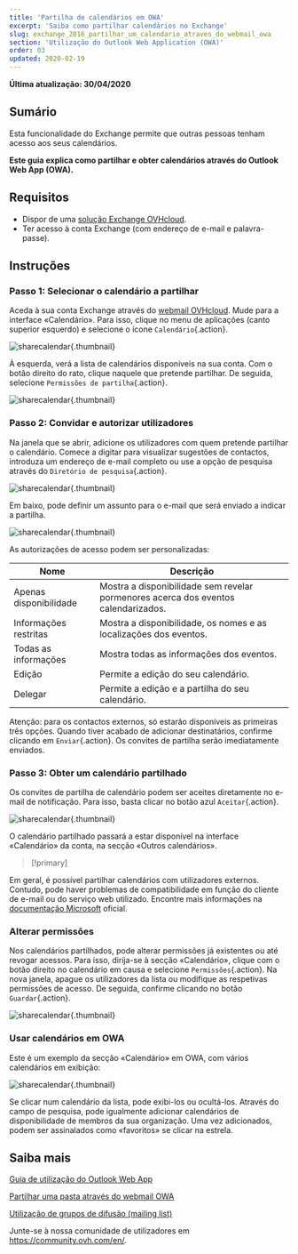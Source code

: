 ```yaml
---
title: 'Partilha de calendários em OWA'
excerpt: 'Saiba como partilhar calendários no Exchange'
slug: exchange_2016_partilhar_um_calendario_atraves_do_webmail_owa
section: 'Utilização do Outlook Web Application (OWA)'
order: 03
updated: 2020-02-19
---
```


**Última atualização: 30/04/2020**


## Sumário

Esta funcionalidade do Exchange permite que outras pessoas tenham acesso aos seus calendários.

**Este guia explica como partilhar e obter calendários através do Outlook Web App (OWA).**


## Requisitos

- Dispor de uma [solução Exchange OVHcloud](https://www.ovhcloud.com/pt/emails/hosted-exchange/).
- Ter acesso à conta Exchange (com endereço de e-mail e palavra-passe).


## Instruções


### Passo 1: Selecionar o calendário a partilhar

Aceda à sua conta Exchange através do [webmail OVHcloud](https://www.ovh.pt/mail//). Mude para a interface «Calendário». Para isso, clique no menu de aplicações (canto superior esquerdo) e selecione o ícone `Calendário`{.action}.

![sharecalendar](images/exchange-calendars-step1.png){.thumbnail}

À esquerda, verá a lista de calendários disponíveis na sua conta. Com o botão direito do rato, clique naquele que pretende partilhar. De seguida, selecione `Permissões de partilha`{.action}.

![sharecalendar](images/exchange-calendars-step2.png){.thumbnail}


### Passo 2: Convidar e autorizar utilizadores

Na janela que se abrir, adicione os utilizadores com quem pretende partilhar o calendário. Comece a digitar para visualizar sugestões de contactos, introduza um endereço de e-mail completo ou use a opção de pesquisa através do `Diretório de pesquisa`{.action}. 

![sharecalendar](images/exchange-calendars-step3.png){.thumbnail}

Em baixo, pode definir um assunto para o e-mail que será enviado a indicar a partilha.

![sharecalendar](images/exchange-calendars-step4.png){.thumbnail}

As autorizações de acesso podem ser personalizadas:

|Nome|Descrição|
|---|---|
|Apenas disponibilidade|Mostra a disponibilidade sem revelar pormenores acerca dos eventos calendarizados.|
|Informações restritas|Mostra a disponibilidade, os nomes e as localizações dos eventos.|
|Todas as informações|Mostra todas as informações dos eventos.|
|Edição|Permite a edição do seu calendário.|
|Delegar|Permite a edição e a partilha do seu calendário.|

Atenção: para os contactos externos, só estarão disponíveis as primeiras três opções. Quando tiver acabado de adicionar destinatários, confirme clicando em `Enviar`{.action}. Os convites de partilha serão imediatamente enviados.


### Passo 3: Obter um calendário partilhado

Os convites de partilha de calendário podem ser aceites diretamente no e-mail de notificação. Para isso, basta clicar no botão azul `Aceitar`{.action}.

![sharecalendar](images/exchange-calendars-step5.png){.thumbnail}

O calendário partilhado passará a estar disponível na interface «Calendário» da conta, na secção «Outros calendários».

> [!primary]
>
Em geral, é possível partilhar calendários com utilizadores externos. Contudo, pode haver problemas de compatibilidade em função do cliente de e-mail ou do serviço web utilizado. Encontre mais informações na [documentação Microsoft](http://go.microsoft.com/fwlink/?LinkId=57561) oficial.
>


### Alterar permissões

Nos calendários partilhados, pode alterar permissões já existentes ou até revogar acessos. Para isso, dirija-se à secção «Calendário», clique com o botão direito no calendário em causa e selecione `Permissões`{.action}. Na nova janela, apague os utilizadores da lista ou modifique as respetivas permissões de acesso. De seguida, confirme clicando no botão `Guardar`{.action}.

![sharecalendar](images/exchange-calendars-step6.png){.thumbnail}


### Usar calendários em OWA

Este é um exemplo da secção «Calendário» em OWA, com vários calendários em exibição:

![sharecalendar](images/exchange-calendars-step7.png){.thumbnail}

Se clicar num calendário da lista, pode exibi-los ou ocultá-los. Através do campo de pesquisa, pode igualmente adicionar calendários de disponibilidade de membros da sua organização. Uma vez adicionados, podem ser assinalados como «favoritos» se clicar na estrela.


## Saiba mais

[Guia de utilização do Outlook Web App](../exchange_2016_guia_de_utilizacao_do_outlook_web_app/)

[Partilhar uma pasta através do webmail OWA](../exchange_2016_partilhar_uma_pasta_atraves_do_webmail_owa/)

[Utilização de grupos de difusão (mailing list)](../exchange_20132016_utilizacao_de_grupos_de_difusao_mailing_list/)


Junte-se à nossa comunidade de utilizadores em <https://community.ovh.com/en/>.